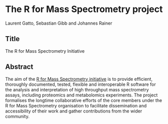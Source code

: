 # The R for Mass Spectrometry project

Laurent Gatto, Sebastian Gibb and Johannes Rainer

## Title

The R for Mass Spectrometry Initiative

## Abstract

The aim of the [R for Mass Spectrometry
initiative](https://www.rformassspectrometry.org/) is to provide
efficient, thoroughly documented, tested, flexible and interoperable R
software for the analysis and interpretation of high throughput mass
spectrometry assays, including proteomics and metabolomics
experiments. The project formalises the longtime collaborative efforts
of the core members under the R for Mass Spectrometry organisation to
facilitate dissemination and accessibility of their work and gather
contributions from the wider community.
